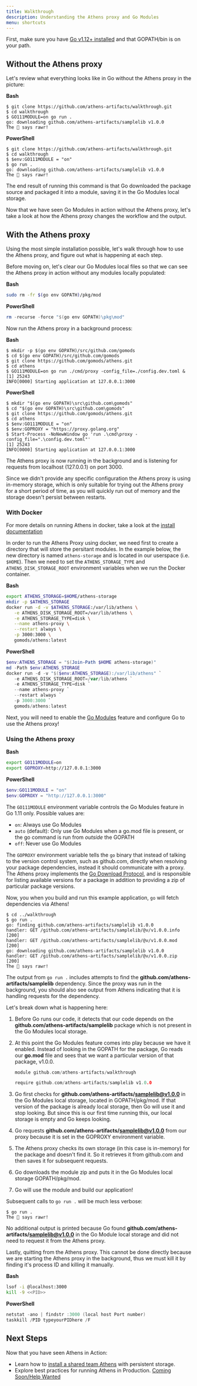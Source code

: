 ```yaml
---
title: Walkthrough
description: Understanding the Athens proxy and Go Modules
menu: shortcuts
---
```


First, make sure you have [Go v1.12+ installed](https://gophersource.com/setup/) and that GOPATH/bin is on your path.

## Without the Athens proxy
Let's review what everything looks like in Go without the Athens proxy in the picture:

**Bash**
```console
$ git clone https://github.com/athens-artifacts/walkthrough.git
$ cd walkthrough
$ GO111MODULE=on go run .
go: downloading github.com/athens-artifacts/samplelib v1.0.0
The 🦁 says rawr!
```

**PowerShell**
```console
$ git clone https://github.com/athens-artifacts/walkthrough.git
$ cd walkthrough
$ $env:GO111MODULE = "on"
$ go run .
go: downloading github.com/athens-artifacts/samplelib v1.0.0
The 🦁 says rawr!
```

The end result of running this command is that Go downloaded the package source and packaged
it into a module, saving it in the Go Modules local storage.

Now that we have seen Go Modules in action without the Athens proxy, let's take a look at
how the Athens proxy changes the workflow and the output.

## With the Athens proxy
Using the most simple installation possible, let's walk through how to use the
Athens proxy, and figure out what is happening at each step.

Before moving on, let's clear our Go Modules local files so that we can see the Athens proxy
in action without any modules locally populated:

**Bash**
```bash
sudo rm -fr $(go env GOPATH)/pkg/mod
```

**PowerShell**
```powershell
rm -recurse -force "$(go env GOPATH)\pkg\mod"
```

Now run the Athens proxy in a background process:

**Bash**
```console
$ mkdir -p $(go env GOPATH)/src/github.com/gomods
$ cd $(go env GOPATH)/src/github.com/gomods
$ git clone https://github.com/gomods/athens.git
$ cd athens
$ GO111MODULE=on go run ./cmd/proxy -config_file=./config.dev.toml &
[1] 25243
INFO[0000] Starting application at 127.0.0.1:3000
```

**PowerShell**
```console
$ mkdir "$(go env GOPATH)\src\github.com\gomods"
$ cd "$(go env GOPATH)\src\github.com\gomods"
$ git clone https://github.com/gomods/athens.git
$ cd athens
$ $env:GO111MODULE = "on"
$ $env:GOPROXY = "https://proxy.golang.org"
$ Start-Process -NoNewWindow go 'run .\cmd\proxy -config_file=".\config.dev.toml"'
[1] 25243
INFO[0000] Starting application at 127.0.0.1:3000
```

The Athens proxy is now running in the background and is listening for requests
from localhost (127.0.0.1) on port 3000.

Since we didn't provide any specific configuration
the Athens proxy is using in-memory storage, which is only suitable for trying out the Athens proxy
for a short period of time, as you will quickly run out of memory and the storage
doesn't persist between restarts.

### With Docker

For more details on running Athens in docker, take a look at the [install documentation](/install/using-docker)

In order to run the Athens Proxy using docker, we need first to create a directory that will store the persitant modules.
In the example below, the new directory is named `athens-storage` and is located in our userspace (i.e. `$HOME`). 
Then we need to set the `ATHENS_STORAGE_TYPE` and `ATHENS_DISK_STORAGE_ROOT` environment variables when we run the Docker container.

**Bash**
```bash
export ATHENS_STORAGE=$HOME/athens-storage
mkdir -p $ATHENS_STORAGE
docker run -d -v $ATHENS_STORAGE:/var/lib/athens \
   -e ATHENS_DISK_STORAGE_ROOT=/var/lib/athens \
   -e ATHENS_STORAGE_TYPE=disk \
   --name athens-proxy \
   --restart always \
   -p 3000:3000 \
   gomods/athens:latest
```

**PowerShell**
```PowerShell
$env:ATHENS_STORAGE = "$(Join-Path $HOME athens-storage)"
md -Path $env:ATHENS_STORAGE
docker run -d -v "$($env:ATHENS_STORAGE):/var/lib/athens" `
   -e ATHENS_DISK_STORAGE_ROOT=/var/lib/athens `
   -e ATHENS_STORAGE_TYPE=disk `
   --name athens-proxy `
   --restart always `
   -p 3000:3000 `
   gomods/athens:latest
```

Next, you will need to enable the [Go Modules](https://github.com/golang/go/wiki/Modules)
feature and configure Go to use the Athens proxy!

### Using the Athens proxy
**Bash**
```bash
export GO111MODULE=on
export GOPROXY=http://127.0.0.1:3000
```

**PowerShell**
```powershell
$env:GO111MODULE = "on"
$env:GOPROXY = "http://127.0.0.1:3000"
```

The `GO111MODULE` environment variable controls the Go Modules feature in Go 1.11 only.
Possible values are:

* `on`: Always use Go Modules
* `auto` (default): Only use Go Modules when a go.mod file is present, or the go command is run from _outside_ the GOPATH
* `off`: Never use Go Modules

The `GOPROXY` environment variable tells the `go` binary that instead of talking to
the version control system, such as github.com, directly when resolving your package
dependencies, instead it should communicate with a proxy. The Athens proxy implements
the [Go Download Protocol](/intro/protocol), and is responsible for listing available
versions for a package in addition to providing a zip of particular package versions.

Now, you when you build and run this example application, `go` will fetch dependencies via Athens!

```console
$ cd ../walkthrough
$ go run .
go: finding github.com/athens-artifacts/samplelib v1.0.0
handler: GET /github.com/athens-artifacts/samplelib/@v/v1.0.0.info [200]
handler: GET /github.com/athens-artifacts/samplelib/@v/v1.0.0.mod [200]
go: downloading github.com/athens-artifacts/samplelib v1.0.0
handler: GET /github.com/athens-artifacts/samplelib/@v/v1.0.0.zip [200]
The 🦁 says rawr!
```

The output from `go run .` includes attempts to find the **github.com/athens-artifacts/samplelib** dependency. Since the
proxy was run in the background, you should also see output from Athens indicating that it is handling requests for the dependency.

Let's break down what is happening here:

1. Before Go runs our code, it detects that our code depends on the **github.com/athens-artifacts/samplelib** package
   which is not present in the Go Modules local storage.
2. At this point the Go Modules feature comes into play because we have it enabled.
    Instead of looking in the GOPATH for the package, Go reads our **go.mod** file
    and sees that we want a particular version of that package, v1.0.0.

    ```go
    module github.com/athens-artifacts/walkthrough
    
    require github.com/athens-artifacts/samplelib v1.0.0
    ```
3. Go first checks for **github.com/athens-artifacts/samplelib@v1.0.0** in the Go Modules local storage,
    located in GOPATH/pkg/mod. If that version of the package is already local storage,
    then Go will use it and stop looking. But since this is our first time
    running this, our local storage is empty and Go keeps looking.
4. Go requests **github.com/athens-artifacts/samplelib@v1.0.0** from our proxy because
    it is set in the GOPROXY environment variable.
5. The Athens proxy checks its own storage (in this case is in-memory) for the package and doesn't find it. So it
    retrieves it from github.com and then saves it for subsequent requests.
6. Go downloads the module zip and puts it in the Go Modules local storage
    GOPATH/pkg/mod.
7. Go will use the module and build our application!

Subsequent calls to `go run .` will be much less verbose:

```
$ go run .
The 🦁 says rawr!
```

No additional output is printed because Go found **github.com/athens-artifacts/samplelib@v1.0.0** in the Go Module
local storage and did not need to request it from the Athens proxy.

Lastly, quitting from the Athens proxy. This cannot be done directly because we are starting the Athens proxy in the background, thus we must kill it by finding it's process ID and killing it manually.

**Bash**
```bash
lsof -i @localhost:3000
kill -9 <<PID>>
```

**PowerShell**
```powershell
netstat -ano | findstr :3000 (local host Port number)
taskkill /PID typeyourPIDhere /F
```

## Next Steps

Now that you have seen Athens in Action:

* Learn how to [install a shared team Athens](/install/shared-team-instance) with persistent storage.
* Explore best practices for running Athens in Production. [Coming Soon/Help Wanted](https://github.com/gomods/athens/issues/531)
